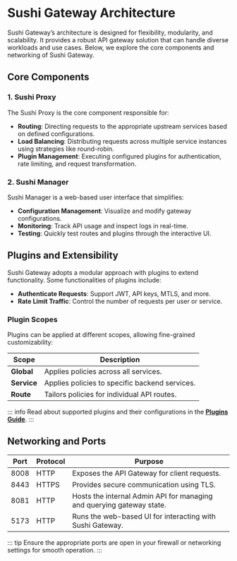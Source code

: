 # Sushi Gateway Architecture

Sushi Gateway’s architecture is designed for flexibility, modularity, and scalability. It provides a robust API gateway solution that can handle diverse workloads and use cases. Below, we explore the core components and networking of Sushi Gateway.

## Core Components

### 1. Sushi Proxy

The Sushi Proxy is the core component responsible for:

- **Routing**: Directing requests to the appropriate upstream services based on defined configurations.
- **Load Balancing**: Distributing requests across multiple service instances using strategies like round-robin.
- **Plugin Management**: Executing configured plugins for authentication, rate limiting, and request transformation.

### 2. Sushi Manager

Sushi Manager is a web-based user interface that simplifies:

- **Configuration Management**: Visualize and modify gateway configurations.
- **Monitoring**: Track API usage and inspect logs in real-time.
- **Testing**: Quickly test routes and plugins through the interactive UI.


## Plugins and Extensibility

Sushi Gateway adopts a modular approach with plugins to extend functionality. Some functionalities of plugins include:

- **Authenticate Requests**: Support JWT, API keys, MTLS, and more.
- **Rate Limit Traffic**: Control the number of requests per user or service.

### Plugin Scopes

Plugins can be applied at different scopes, allowing fine-grained customizability:

| Scope       | Description                                    |
| ----------- | ---------------------------------------------- |
| **Global**  | Applies policies across all services.          |
| **Service** | Applies policies to specific backend services. |
| **Route**   | Tailors policies for individual API routes.    |

::: info
Read about supported plugins and their configurations in the **[Plugins Guide](../plugins/index.md)**.
:::

## Networking and Ports

| Port | Protocol | Purpose                                                               |
| ---- | -------- | --------------------------------------------------------------------- |
| 8008 | HTTP     | Exposes the API Gateway for client requests.                          |
| 8443 | HTTPS    | Provides secure communication using TLS.                              |
| 8081 | HTTP     | Hosts the internal Admin API for managing and querying gateway state. |
| 5173 | HTTP     | Runs the web-based UI for interacting with Sushi Gateway.             |

::: tip
Ensure the appropriate ports are open in your firewall or networking settings for smooth operation.
:::
